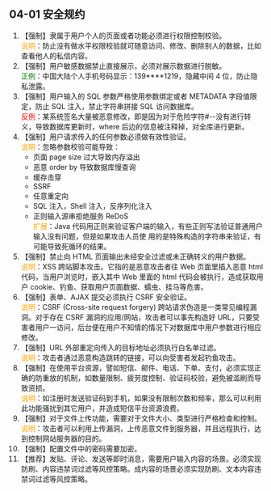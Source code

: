## 04-01 安全规约  

1. 【强制】隶属于用户个人的页面或者功能必须进行权限控制校验。
<br><span style="color:orange">说明</span>：防止没有做水平权限校验就可随意访问、修改、删除别人的数据，比如查看他人的私信内容。
2. 【强制】用户敏感数据禁止直接展示，必须对展示数据进行脱敏。
<br><span style="color:green">正例</span>：中国大陆个人手机号码显示：139****1219，隐藏中间 4 位，防止隐私泄露。
3. 【强制】用户输入的 SQL 参数严格使用参数绑定或者 METADATA 字段值限定，防止 SQL 注入，禁止字符串拼接 SQL 访问数据库。
<br><span style="color:red">反例</span>：某系统签名大量被恶意修改，即是因为对于危险字符#--没有进行转义，导致数据库更新时，where 后边的信息被注释掉，对全库进行更新。
4. 【强制】用户请求传入的任何参数必须做有效性验证。
<br><span style="color:orange">说明</span>：忽略参数校验可能导致：
    - 页面 page size 过大导致内存溢出
    - 恶意 order by 导致数据库慢查询
    - 缓存击穿
    - SSRF
    - 任意重定向
    - SQL 注入，Shell 注入，反序列化注入
    - 正则输入源串拒绝服务 ReDoS
<br><span style="color:orange">扩展</span>：Java 代码用正则来验证客户端的输入，有些正则写法验证普通用户输入没有问题，但是如果攻击人员使
用的是特殊构造的字符串来验证，有可能导致死循环的结果。
5. 【强制】禁止向 HTML 页面输出未经安全过滤或未正确转义的用户数据。
<br><span style="color:orange">说明</span>：XSS 跨站脚本攻击。它指的是恶意攻击者往 Web 页面里插入恶意 html 代码，当用户浏览时，嵌入其中 Web 里面的 html 代码会被执行，造成获取用户 cookie、钓鱼、获取用户页面数据、蠕虫、挂马等危害。
6. 【强制】表单、AJAX 提交必须执行 CSRF 安全验证。
<br><span style="color:orange">说明</span>：CSRF (Cross-site request forgery) 跨站请求伪造是一类常见编程漏洞。对于存在 CSRF 漏洞的应用/网站，攻击者可以事先构造好 URL，只要受害者用户一访问，后台便在用户不知情的情况下对数据库中用户参数进行相应修改。
7. 【强制】URL 外部重定向传入的目标地址必须执行白名单过滤。
<br><span style="color:orange">说明</span>：攻击者通过恶意构造跳转的链接，可以向受害者发起钓鱼攻击。
8. 【强制】在使用平台资源，譬如短信、邮件、电话、下单、支付，必须实现正确的防重放的机制，如数量限制、疲劳度控制、验证码校验，避免被滥刷而导致资损。
<br><span style="color:orange">说明</span>：如注册时发送验证码到手机，如果没有限制次数和频率，那么可以利用此功能骚扰到其它用户，并造成短信平台资源浪费。
9. 【强制】对于文件上传功能，需要对于文件大小、类型进行严格检查和控制。
<br><span style="color:orange">说明</span>：攻击者可以利用上传漏洞，上传恶意文件到服务器，并且远程执行，达到控制网站服务器的目的。
10. 【强制】配置文件中的密码需要加密。
11. 【推荐】发贴、评论、发送等即时消息，需要用户输入内容的场景。必须实现防刷、内容违禁词过滤等风控策略。成内容的场景必须实现防刷、文本内容违禁词过滤等风控策略。 